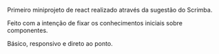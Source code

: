 Primeiro miniprojeto de react realizado através da sugestão do Scrimba.

Feito com a intenção de fixar os conhecimentos iniciais sobre componentes.

Básico, responsivo e direto ao ponto.
